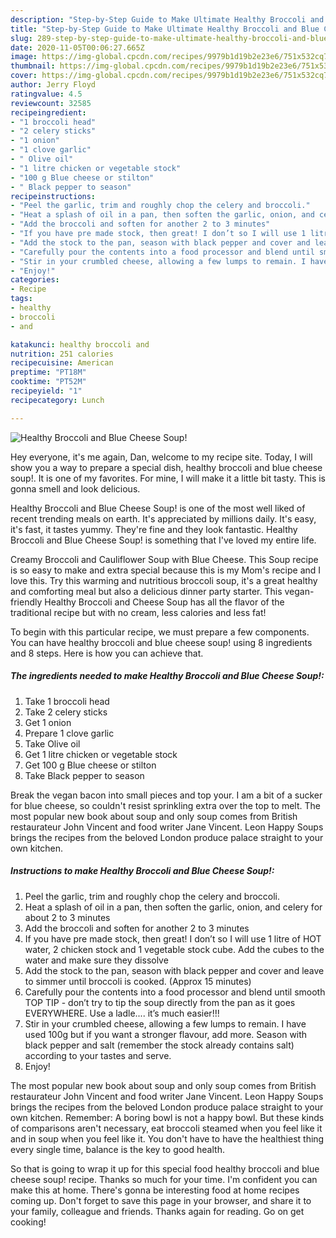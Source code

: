 ```yaml
---
description: "Step-by-Step Guide to Make Ultimate Healthy Broccoli and Blue Cheese Soup!"
title: "Step-by-Step Guide to Make Ultimate Healthy Broccoli and Blue Cheese Soup!"
slug: 289-step-by-step-guide-to-make-ultimate-healthy-broccoli-and-blue-cheese-soup
date: 2020-11-05T00:06:27.665Z
image: https://img-global.cpcdn.com/recipes/9979b1d19b2e23e6/751x532cq70/healthy-broccoli-and-blue-cheese-soup-recipe-main-photo.jpg
thumbnail: https://img-global.cpcdn.com/recipes/9979b1d19b2e23e6/751x532cq70/healthy-broccoli-and-blue-cheese-soup-recipe-main-photo.jpg
cover: https://img-global.cpcdn.com/recipes/9979b1d19b2e23e6/751x532cq70/healthy-broccoli-and-blue-cheese-soup-recipe-main-photo.jpg
author: Jerry Floyd
ratingvalue: 4.5
reviewcount: 32585
recipeingredient:
- "1 broccoli head"
- "2 celery sticks"
- "1 onion"
- "1 clove garlic"
- " Olive oil"
- "1 litre chicken or vegetable stock"
- "100 g Blue cheese or stilton"
- " Black pepper to season"
recipeinstructions:
- "Peel the garlic, trim and roughly chop the celery and broccoli."
- "Heat a splash of oil in a pan, then soften the garlic, onion, and celery for about 2 to 3 minutes"
- "Add the broccoli and soften for another 2 to 3 minutes"
- "If you have pre made stock, then great! I don’t so I will use 1 litre of HOT water, 2 chicken stock and 1 vegetable stock cube. Add the cubes to the water and make sure they dissolve"
- "Add the stock to the pan, season with black pepper and cover and leave to simmer until broccoli is cooked. (Approx 15 minutes)"
- "Carefully pour the contents into a food processor and blend until smooth TOP TIP - don’t try to tip the soup directly from the pan as it goes EVERYWHERE. Use a ladle.... it’s much easier!!!"
- "Stir in your crumbled cheese, allowing a few lumps to remain. I have used 100g but if you want a stronger flavour, add more. Season with black pepper and salt (remember the stock already contains salt) according to your tastes and serve."
- "Enjoy!"
categories:
- Recipe
tags:
- healthy
- broccoli
- and

katakunci: healthy broccoli and 
nutrition: 251 calories
recipecuisine: American
preptime: "PT18M"
cooktime: "PT52M"
recipeyield: "1"
recipecategory: Lunch

---
```



![Healthy Broccoli and Blue Cheese Soup!](https://img-global.cpcdn.com/recipes/9979b1d19b2e23e6/751x532cq70/healthy-broccoli-and-blue-cheese-soup-recipe-main-photo.jpg)

Hey everyone, it's me again, Dan, welcome to my recipe site. Today, I will show you a way to prepare a special dish, healthy broccoli and blue cheese soup!. It is one of my favorites. For mine, I will make it a little bit tasty. This is gonna smell and look delicious.

Healthy Broccoli and Blue Cheese Soup! is one of the most well liked of recent trending meals on earth. It's appreciated by millions daily. It's easy, it's fast, it tastes yummy. They're fine and they look fantastic. Healthy Broccoli and Blue Cheese Soup! is something that I've loved my entire life.

Creamy Broccoli and Cauliflower Soup with Blue Cheese. This Soup recipe is so easy to make and extra special because this is my Mom&#39;s recipe and I love this. Try this warming and nutritious broccoli soup, it&#39;s a great healthy and comforting meal but also a delicious dinner party starter. This vegan-friendly Healthy Broccoli and Cheese Soup has all the flavor of the traditional recipe but with no cream, less calories and less fat!


To begin with this particular recipe, we must prepare a few components. You can have healthy broccoli and blue cheese soup! using 8 ingredients and 8 steps. Here is how you can achieve that.

<!--inarticleads1-->

##### The ingredients needed to make Healthy Broccoli and Blue Cheese Soup!:

1. Take 1 broccoli head
1. Take 2 celery sticks
1. Get 1 onion
1. Prepare 1 clove garlic
1. Take  Olive oil
1. Get 1 litre chicken or vegetable stock
1. Get 100 g Blue cheese or stilton
1. Take  Black pepper to season


Break the vegan bacon into small pieces and top your. I am a bit of a sucker for blue cheese, so couldn&#39;t resist sprinkling extra over the top to melt. The most popular new book about soup and only soup comes from British restaurateur John Vincent and food writer Jane Vincent. Leon Happy Soups brings the recipes from the beloved London produce palace straight to your own kitchen. 

<!--inarticleads2-->

##### Instructions to make Healthy Broccoli and Blue Cheese Soup!:

1. Peel the garlic, trim and roughly chop the celery and broccoli.
1. Heat a splash of oil in a pan, then soften the garlic, onion, and celery for about 2 to 3 minutes
1. Add the broccoli and soften for another 2 to 3 minutes
1. If you have pre made stock, then great! I don’t so I will use 1 litre of HOT water, 2 chicken stock and 1 vegetable stock cube. Add the cubes to the water and make sure they dissolve
1. Add the stock to the pan, season with black pepper and cover and leave to simmer until broccoli is cooked. (Approx 15 minutes)
1. Carefully pour the contents into a food processor and blend until smooth TOP TIP - don’t try to tip the soup directly from the pan as it goes EVERYWHERE. Use a ladle.... it’s much easier!!!
1. Stir in your crumbled cheese, allowing a few lumps to remain. I have used 100g but if you want a stronger flavour, add more. Season with black pepper and salt (remember the stock already contains salt) according to your tastes and serve.
1. Enjoy!


The most popular new book about soup and only soup comes from British restaurateur John Vincent and food writer Jane Vincent. Leon Happy Soups brings the recipes from the beloved London produce palace straight to your own kitchen. Remember: A boring bowl is not a happy bowl. But these kinds of comparisons aren&#39;t necessary, eat broccoli steamed when you feel like it and in soup when you feel like it. You don&#39;t have to have the healthiest thing every single time, balance is the key to good health. 

So that is going to wrap it up for this special food healthy broccoli and blue cheese soup! recipe. Thanks so much for your time. I'm confident you can make this at home. There's gonna be interesting food at home recipes coming up. Don't forget to save this page in your browser, and share it to your family, colleague and friends. Thanks again for reading. Go on get cooking!
